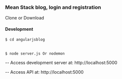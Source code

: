  <h3> Mean Stack blog, login and registration</h3>

Clone or Download

<h4>Development</h4>

<pre><code>$ cd angularjsblog<br/></code>
 
<code>$ node server.js Or nodemon</code></pre>

-- Access development server at: http://localhost:5000

-- Access API at: http://localhost:5000
